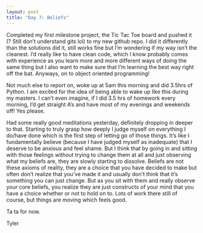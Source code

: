 ```yaml
---
layout: post
title: "Day 7: Beliefs"
---
```

Completed my first milestone project, the Tic Tac Toe board and pushed it (? Still don’t understand gits lol) to my new github repo. I did it differently than the solutions did it, still works fine but I’m wondering if my way isn’t the cleanest. I’d really like to have clean code, which I know probably comes with experience as you learn more and more different ways of doing the same thing but I also want to make sure that I’m learning the best way right off the bat. Anyways, on to object oriented programming!

Not much else to report on, woke up at 5am this morning and did 3.5hrs of Python. I am excited for the idea of being able to wake up like this during my masters. I can’t even imagine, if I did 3.5 hrs of homework every morning, I’d get straight A’s and have most of my evenings and weekends off! Yes please. 

Had some really good meditations yesterday, definitely dropping in deeper to that. Starting to truly grasp how deeply I judge myself on everything I do/have done which is the first step of letting go of those things. It’s like I fundamentally believe (because I have judged myself as inadequate) that I deserve to be anxious and feel shame. But I think that by going in and sitting with those feelings without trying to change them at all and just observing what my beliefs are, they are slowly starting to dissolve. Beliefs are not these axioms of reality, they are a choice that you have decided to make but often don’t realize that you’ve made it and usually don’t think that it’s something you can just change. But as you sit with them and really observe your core beliefs, you realize they are just constructs of your mind that you have a choice whether or not to hold on to. Lots of work there still of course, but things are moving which feels good.

Ta ta for now.

Tyler 
